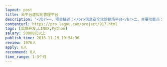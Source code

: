 ```yaml
---                
layout: post       
title: 云平台虚拟化管理平台           
description: '</br>一、项目描述：</br>信息安全攻防靶场平台</br>二、主要功能点：</br>平台主机虚拟化管理系统包括虚拟机资源申请释放、管理等具体功能；</br>平台网路虚拟化管理系统包括支持软、硬结合的资源调配管理；</br>三、可参考产品：</br>i春秋：http://www.ichunqiu.com/</br>四、人员要求：</br>有完整项目经验的团队</br>需要在北京线下沟通</br>精通python语言及Web开发框架；</br>有虚拟化hypervisor接口开发经验优先。</br>'     
contenturl: https://pro.lagou.com/project/917.html      
tags: [后端开发,LINUX,Python]            
salary: 50000元以上          
publish_time: 2016-11-19 19:54:36         
review: 1976人                   
apply: 6人                   
recommend: 0人                   
time_range: 1-3个月              
---                 
```

